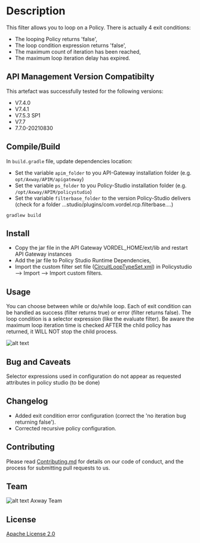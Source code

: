 # Description
This filter allows you to loop on a Policy. There is actually 4 exit conditions:
- The looping Policy returns 'false',
- The loop condition expression returns 'false',
- The maximum count of iteration has been reached,
- The maximum loop iteration delay has expired.

## API Management Version Compatibilty
This artefact was successfully tested for the following versions:
- V7.4.0
- V7.4.1
- V7.5.3 SP1
- V7.7
- 7.7.0-20210830

## Compile/Build

In `build.gradle` file, update dependencies location:

- Set the variable `apim_folder` to you API-Gateway installation folder (e.g. `opt/Axway/APIM/apigateway`)
- Set the variable `ps_folder` to you Policy-Studio installation folder (e.g. `/opt/Axway/APIM/policystudio`)
- Set the variable `filterbase_folder` to the version Policy-Studio delivers (check for a folder ...studio/plugins/com.vordel.rcp.filterbase....)

```
gradlew build
```

## Install

- Copy the jar file in the API Gateway VORDEL_HOME/ext/lib and restart API Gateway instances
- Add the jar file to Policy Studio Runtime Dependencies,
- Import the custom filter set file ([CircuitLoopTypeSet.xml](https://raw.githubusercontent.com/Axway-API-Management-Plus/Policy-Loop-custom-filter/master/src/main/resources/CircuitLoopTypeSet.xml)) in Policystudio --> Import --> Import custom filters.

## Usage

You can choose between while or do/while loop.
Each of exit condition can be handled as success (filter returns true) or error (filter returns false).
The loop condition is a selector expression (like the evaluate filter).
Be aware the maximum loop iteration time is checked AFTER the child policy has returned, it WILL NOT stop the child process.

![alt text][Screenshot1]

[Screenshot1]: https://github.com/Axway-API-Management/Policy-Loop-custom-filter/blob/master/Readme/Screenshot1.png  "Screenshot1"


## Bug and Caveats

Selector expressions used in configuration do not appear as requested attributes in policy studio (to be done)

## Changelog
- Added exit condition error configuration (correct the 'no iteration bug returning false').
- Corrected recursive policy configuration.


## Contributing

Please read [Contributing.md](https://github.com/Axway-API-Management-Plus/Common/blob/master/Contributing.md) for details on our code of conduct, and the process for submitting pull requests to us.

## Team

![alt text][Axwaylogo] Axway Team

[Axwaylogo]: https://github.com/Axway-API-Management/Common/blob/master/img/AxwayLogoSmall.png  "Axway logo"

## License
[Apache License 2.0](LICENSE)
